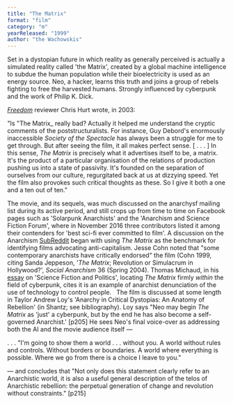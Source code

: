```yaml
---
title: "The Matrix"
format: "film"
category: "m"
yearReleased: "1999"
author: "the Wachowskis"
---
```

Set in a dystopian future in which reality as  generally perceived is actually a simulated reality called 'the  Matrix', created by a global machine intelligence to subdue the  human population while their bioelectricity is used as an energy  source. Neo, a hacker, learns this truth and joins a group of rebels  fighting to free the harvested humans. Strongly influenced by  cyberpunk and the work of Philip K. Dick. 

<a href="https://freedomnews.org.uk/wp-content/uploads/2018/01/Freedom-2003-06-14.pdf">_Freedom_</a> reviewer Chris Hurt wrote, in 2003: 

"Is "The Matrix_ really  bad? Actually it helped me understand the cryptic comments of the  poststructuralists. For instance, Guy Debord's enormously  inaccessible _Society of the Spectacle_ has always been a  struggle for me to get through. But after seeing the film, it all  makes perfect sense. [ . . . ] In this sense, _The Matrix_ is  precisely what it advertises itself to be, a matrix. It's the  product of a particular organisation of the relations of production  pushing us into a state of passivity. It's founded on the separation  of ourselves from our culture, regurgitated back at us at dizzying  speed. Yet the film also provokes such critical thoughts as these.  So I give it both a one and a ten out of ten."

The movie, and its sequels, was much discussed  on the anarchysf mailing list during its active period, and still  crops up from time to time on Facebook pages such as 'Solarpunk  Anarchists' and the 'Anarchism and Science Fiction Forum', where in  November 2016 three contributors listed it among their contenders  for 'best sci-fi ever committed to film'. A discussion on the  Anarchism <a href="https://www.reddit.com/r/Anarchism/comments/2a2r93/can_we_compile_a_list_of_the_top_films_advocating/"> SubReddit</a> began with using _The Matrix_ as the benchmark  for identifying films advocating anti-capitalism. Jesse Cohn noted  that "some contemporary anarchists have critically endorsed" the  film (Cohn 1999, citing Sanda  Jeppeson, '_The Matrix_; Revolution or Simulacrum in  Hollywood?', _Social Anarchism_ 36 (Spring 2004). Thomas  Michaud, in his <a href="https://books.google.co.uk/books?id=-8iD6iuO-iAC&amp;pg=PA73&amp;lpg=PA73&amp;dq=why+are+anarchists+attracted+to+science+fiction&amp;source=bl&amp;ots=NejthZ5DRg&amp;sig=FUp9INPFjgzR6RyZElmMVISZ33Q&amp;hl=en&amp;sa=X&amp;ved=0CFcQ6AEwCWoVChMIwdOJwdPzxgIVi27bCh1hdwle#v=onepage&amp;q=why are a"> essay</a> on 'Science Fiction and Politics', locating _The Matrix_  firmly _within_ the field of cyberpunk, cites it is an example  of anarchist denunciation of the use of technology to control  people. 
 
The film is discussed at some length in Taylor  Andrew Loy's 'Anarchy in Critical Dystopias: An Anatomy of  Rebellion' (in Shantz; see bibliography). Loy says "Neo  may begin _The Matrix_ as 'just' a cyberpunk, but by the end he  has also become a self-governed Anarchist.' [p205] He sees Neo's  final voice-over as addressing both the AI and the movie audience  itself — 

. . . "I'm going to show them a world . . .  without you. A world without rules and controls. Without borders or  boundaries. A world where everything is possible. Where we go from  there is a choice I leave to you."

— and concludes that "Not only does this  statement clearly refer to an Anarchistic world, it is also a useful  general description of the telos of Anarchistic rebellion: the  perpetual generation of change and revolution without constraints."  [p215] 
